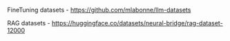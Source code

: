 FineTuning datasets - https://github.com/mlabonne/llm-datasets

RAG datasets - https://huggingface.co/datasets/neural-bridge/rag-dataset-12000
